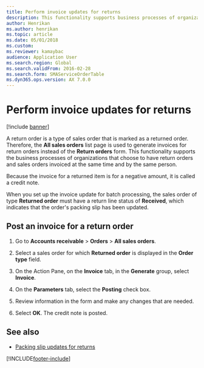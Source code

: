 ```yaml
---
title: Perform invoice updates for returns  
description: This functionality supports business processes of organizations that have return orders and sales orders invoiced at the same time and by the same person.
author: Henrikan
ms.author: henrikan
ms.topic: article
ms.date: 05/01/2018
ms.custom: 
ms.reviewer: kamaybac
audience: Application User
ms.search.region: Global 
ms.search.validFrom: 2016-02-28
ms.search.form: SMAServiceOrderTable
ms.dyn365.ops.version: AX 7.0.0
---
```



# Perform invoice updates for returns

[!include [banner](../includes/banner.md)]

A return order is a type of sales order that is marked as a returned order. Therefore, the **All sales orders** list page is used to generate invoices for return orders instead of the **Return orders** form. This functionality supports the business processes of organizations that choose to have return orders and sales orders invoiced at the same time and by the same person.

Because the invoice for a returned item is for a negative amount, it is called a credit note.

When you set up the invoice update for batch processing, the sales order of type **Returned order** must have a return line status of **Received**, which indicates that the order's packing slip has been updated.

## Post an invoice for a return order

1. Go to **Accounts receivable** \>  **Orders** \> **All sales orders**.

1. Select a sales order for which **Returned order** is displayed in the **Order type** field.

1. On the Action Pane, on the **Invoice** tab, in the **Generate** group, select **Invoice**.

1. On the **Parameters** tab, select the **Posting** check box.

1. Review information in the form and make any changes that are needed.

1. Select **OK**. The credit note is posted.

## See also

- [Packing slip updates for returns](packing-slip-updates-returns.md)

[!INCLUDE[footer-include](../../includes/footer-banner.md)]
